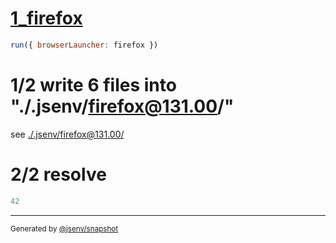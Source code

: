 # [1_firefox](../../as_js_module_dev.test.mjs#L23)

```js
run({ browserLauncher: firefox })
```

# 1/2 write 6 files into "./.jsenv/firefox@131.00/"

see [./.jsenv/firefox@131.00/](./.jsenv/firefox@131.00/)

# 2/2 resolve

```js
42
```

---

<sub>
  Generated by <a href="https://github.com/jsenv/core/tree/main/packages/independent/snapshot">@jsenv/snapshot</a>
</sub>
